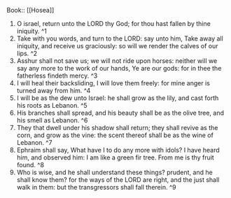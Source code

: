  Book:: [[Hosea]]
 1. O israel, return unto the LORD thy God; for thou hast fallen by thine iniquity. ^1
 2. Take with you words, and turn to the LORD: say unto him, Take away all iniquity, and receive us graciously: so will we render the calves of our lips. ^2
 3. Asshur shall not save us; we will not ride upon horses: neither will we say any more to the work of our hands, Ye are our gods: for in thee the fatherless findeth mercy. ^3
 4. I will heal their backsliding, I will love them freely: for mine anger is turned away from him. ^4
 5. I will be as the dew unto Israel: he shall grow as the lily, and cast forth his roots as Lebanon. ^5
 6. His branches shall spread, and his beauty shall be as the olive tree, and his smell as Lebanon. ^6
 7. They that dwell under his shadow shall return; they shall revive as the corn, and grow as the vine: the scent thereof shall be as the wine of Lebanon. ^7
 8. Ephraim shall say, What have I to do any more with idols? I have heard him, and observed him: I am like a green fir tree. From me is thy fruit found. ^8
 9. Who is wise, and he shall understand these things? prudent, and he shall know them? for the ways of the LORD are right, and the just shall walk in them: but the transgressors shall fall therein. ^9
